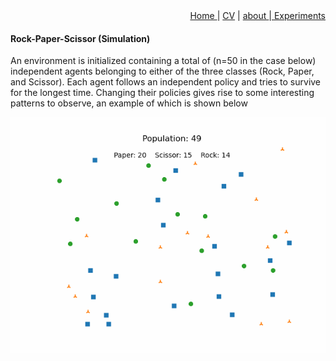 <div style="text-align: right"><a href="https://vrmvikas.github.io/"> Home </a>| <a href="/CV/">CV</a> | <a href="/about/"> about </a>|<a href="experimental"> Experiments</a></div>

#### Rock-Paper-Scissor (Simulation)

An environment is initialized containing a total of (n=50 in the case below) independent agents belonging to either of the three classes (Rock, Paper, and Scissor). Each agent follows an independent policy and tries to survive for the longest time. Changing their policies gives rise to some interesting patterns to observe, an example of which is shown below

![Rock Paper Scissor Game Animation - 2](../Animations/RPS_Game.gif)

